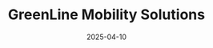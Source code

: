 ---  
layout: startup_page  
title: "GreenLine Mobility Solutions"  
id: "greenline.in"  
permalink: "/greenlinemobilitysolutionsgreenline.in04102025/"  
website: "https://greenline.in/"  
funding_round: "Equity"  
funding_amount: "$275M"  
investors: "Nikhil Kamath"  
about: "GreenLine Mobility Solutions Ltd operates LNG and electric-powered heavy commercial trucks, aiming to decarbonize India's transportation sector. They provide long-haul transportation using LNG trucks and short-haul operations with EVs, supported by a nationwide network of refueling stations and charging points. Their services are offered at cost parity with diesel trucks, allowing customers to adopt sustainable solutions without added expense."  
markets: "Logistics, Trucking, Transportation, Supply Chain and Storage"  
hq: "Surat, India, India"  
founded_year: "2021"  
linkedin: "https://www.linkedin.com/company/greenlinein"  
twitter: ""  
instagram: ""  
facebook: ""  
crunchbase: "https://www.crunchbase.com/organization/greenline-mobility-solutions?utm_source=linkedin&utm_medium=referral&utm_campaign=linkedin_companies&utm_content=profile_cta_anon&trk=funding_crunchbase"  
pitchbook: ""  

date_display: "10-Apr-2025"  
date: "2025-04-10"

# SEO Optimization  
meta_title: "GreenLine Mobility Solutions - Equity Funding ($275M)"  
meta_description: "GreenLine Mobility Solutions, GreenLine Mobility Solutions Ltd operates LNG and electric-powered heavy commercial trucks, aiming to decarbonize India's transportation sector. They ..."  
meta_keywords: "GreenLine Mobility Solutions, Logistics, Trucking, Transportation, Supply Chain and Storage, Equity funding"  
canonical_url: "https://startup.projectstartups.com/greenlinemobilitysolutionsgreenline.in04102025/"  
---